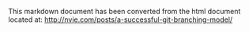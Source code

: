 

This markdown document has been converted from the html document located at:
http://nvie.com/posts/a-successful-git-branching-model/

